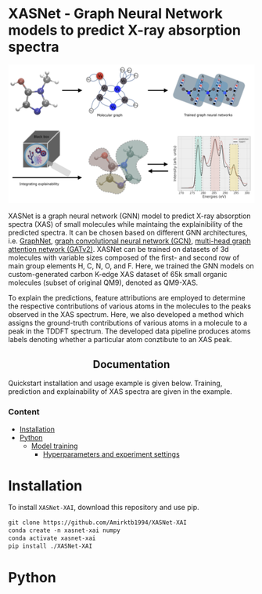 # XASNet - Graph Neural Network models to predict X-ray absorption spectra

![generated molecules](./images/XASNet.png)

XASNet is a graph neural network (GNN) model to predict X-ray absorption spectra (XAS) of small molecules while maintaing the explainibility of the predicted spectra. It can be chosen based on different GNN architectures, i.e. [GraphNet](https://arxiv.org/abs/1806.01261), [graph convolutional neural network (GCN)](https://arxiv.org/abs/1509.09292), [multi-head graph attention network (GATv2)](https://arxiv.org/abs/1710.10903). XASNet can be trained on datasets of 3d molecules with variable sizes composed of the first- and second row of main group elements H, C, N, O, and F. Here, we trained the GNN models on custom-generated carbon K-edge XAS dataset of 65k small organic molecules (subset of original QM9), denoted as QM9-XAS. 

To explain the predictions, feature attributions are employed to determine the respective contributions of various atoms in the molecules to the peaks observed in the XAS spectrum. Here, we also developed a method which assigns the ground-truth contributions of various atoms in a molecule to a peak in the TDDFT spectrum. The developed data pipeline produces atoms labels denoting whether a particular atom conztibute to an XAS peak.


## <div align="center">Documentation</div>

Quickstart installation and usage example is given below. Training, prediction and explainability of XAS spectra are given in the example.  


### Content

+ [Installation](/README.md#installation)
+ [Python](/README.md#Python)
  + [Model training](/README.md#model-training)
    + [Hyperparameters and experiment settings](/README.md#hyperparameters-and-experiment-settings)

# Installation

To install `XASNet-XAI`, download this repository and use pip.

```
git clone https://github.com/Amirktb1994/XASNet-XAI
conda create -n xasnet-xai numpy
conda activate xasnet-xai
pip install ./XASNet-XAI
```

# Python
